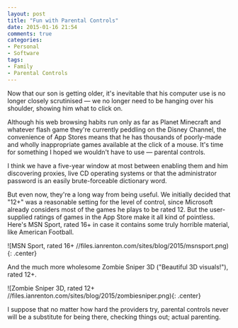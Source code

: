 ```yaml
---
layout: post
title: "Fun with Parental Controls"
date: 2015-01-16 21:54
comments: true
categories: 
- Personal
- Software
tags:
- Family
- Parental Controls
---
```


Now that our son is getting older, it's inevitable that his computer use is no longer closely scrutinised &mdash; we no longer need to be hanging over his shoulder, showing him what to click on.

Although his web browsing habits run only as far as Planet Minecraft and whatever flash game they're currently peddling on the Disney Channel, the convenience of App Stores means that he has thousands of poorly-made and wholly inappropriate games available at the click of a mouse. It's time for something I hoped we wouldn't have to use &mdash; parental controls.

I think we have a five-year window at most between enabling them and him discovering proxies, live CD operating systems or that the administrator password is an easily brute-forceable dictionary word.

But even now, they're a long way from being useful. We initially decided that "12+" was a reasonable setting for the level of control, since Microsoft already considers most of the games he plays to be rated 12. But the user-supplied ratings of games in the App Store make it all kind of pointless. Here's MSN Sport, rated 16+ in case it contains some truly horrible material, like American Football.

![MSN Sport, rated 16+ //files.ianrenton.com/sites/blog/2015/msnsport.png){: .center}

And the much more wholesome Zombie Sniper 3D ("Beautiful 3D visuals!"), rated 12+.

![Zombie Sniper 3D, rated 12+ //files.ianrenton.com/sites/blog/2015/zombiesniper.png){: .center}

I suppose that no matter how hard the providers try, parental controls never will be a substitute for being there, checking things out; actual parenting.
